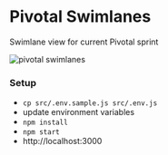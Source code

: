 Pivotal Swimlanes
=====================

Swimlane view for current Pivotal sprint

![pivotal swimlanes](http://i59.tinypic.com/35m2jb9.jpg)

### Setup
- `cp src/.env.sample.js src/.env.js`
- update environment variables
- `npm install`
- `npm start`
- http://localhost:3000
